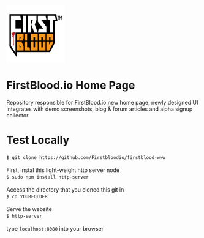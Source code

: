 <img src='/resources/img/main/logo_shield_b.jpg' width = '30%'>

# FirstBlood.io Home Page
Repository responsible for FirstBlood.io new home page, newly designed UI integrates with demo screenshots, blog &amp; forum articles and alpha signup collector. 

# Test Locally
`$ git clone https://github.com/Firstbloodio/firstblood-www`<br><br>
First, instal this light-weight http server node<br>
`$ sudo npm install http-server` <br><br>
Access the directory that you cloned this git in<br>
`$ cd YOURFOLDER` <br><br>
Serve the website<br>
`$ http-server` <br><br>
type `localhost:8080` into your browser

